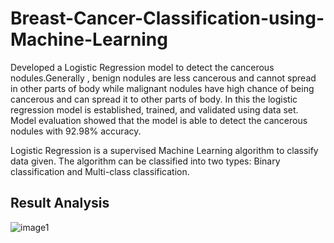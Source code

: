 # Breast-Cancer-Classification-using-Machine-Learning
Developed a Logistic Regression model to detect the cancerous nodules.Generally , benign nodules are less cancerous and cannot spread in other parts of body while malignant nodules have high chance of being cancerous and can spread it to other parts of body. In this the logistic regression model is established, trained, and validated using data set. Model evaluation showed that the model is able to detect the cancerous nodules with 92.98% accuracy.

Logistic Regression is a supervised Machine Learning algorithm to classify data given. The algorithm can be classified into two types: Binary classification and Multi-class classification.

## Result Analysis
![image1](https://user-images.githubusercontent.com/85306612/190912256-62df6c49-e57f-4eae-bb70-6dff702993fb.png)

